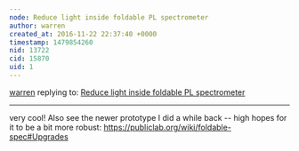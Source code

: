 ```yaml
---
node: Reduce light inside foldable PL spectrometer
author: warren
created_at: 2016-11-22 22:37:40 +0000
timestamp: 1479854260
nid: 13722
cid: 15870
uid: 1
---
```




[warren](../profile/warren) replying to: [Reduce light inside foldable PL spectrometer](../notes/xose/11-22-2016/reduce-light-inside-foldable-pl-spectrometer)

----
very cool! Also see the newer prototype I did a while back -- high hopes for it to be a bit more robust: https://publiclab.org/wiki/foldable-spec#Upgrades